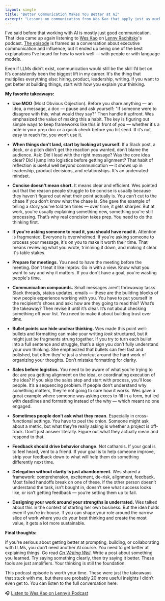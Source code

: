 ```yaml
---
layout: single
title: "Better Communication Makes You Better at AI"
excerpt: "Lessons on communication from Wes Kao that apply just as much to working with people as they do to prompting LLMs. Clear, tactical, and instantly useful — these are the ideas that stuck with me, but there’s plenty more in the full episode."
---
```


I've said before that working with AI is mostly just good communication. That idea came up again listening to [Wes Kao](https://www.weskao.com/) on [Lenny Rachitsky](https://www.lennysnewsletter.com/)'s podcast. [The episode](https://www.lennysnewsletter.com/p/become-a-better-communicator-specific) is framed as a conversation about executive communication and influence, but it ended up being one of the best explanations I’ve heard for how to work well — with people or with language models.

Even if LLMs didn’t exist, communication would still be the skill I’d bet on. It’s consistently been the biggest lift in my career. It's the thing that multiplies everything else: hiring, product, leadership, writing. If you want to get better at building things, start with how you explain your thinking.

**My favorite takeaways:**

- **Use MOO** (Most Obvious Objection). Before you share anything — an idea, a message, a doc — pause and ask yourself: "If someone were to disagree with this, what would they say?" Then handle it upfront. Wes emphasized the value of making this a habit. The key is figuring out simple ways to keep frameworks like this in front of you — whether it's a note in your prep doc or a quick check before you hit send. If it’s not easy to reach for, you won’t use it.

- **When things don’t land, start by looking at yourself.** If a Slack post, a deck, or a pitch didn’t get the reaction you wanted, don’t blame the audience. Ask: Did I lead with the right message? Was the core idea clear? Did I jump into logistics before getting alignment? That habit of reflection is useful well beyond communication — it shows up in leadership, product decisions, and relationships. It's an underrated mindset.

- **Concise doesn't mean short.** It means clear and efficient. Wes pointed out that the reason people struggle to be concise is usually because they haven’t figured out what their point actually is. You can’t cut to the chase if you don’t know what the chase is. She gave the example of telling a story you've told ten times — over time, it gets sharper. But at work, you're usually explaining something new, something you're still processing. That’s why real concision takes prep. You need to do the thinking first.

- **If you're asking someone to read it, you should have read it.** Attention is fragmented. Everyone is overwhelmed. If you're asking someone to process your message, it's on you to make it worth their time. That means reviewing what you wrote, trimming it down, and making it clear. It's table stakes.

- **Prepare for meetings.** You need to have the meeting before the meeting. Don’t treat it like improv. Go in with a view. Know what you want to say and why it matters. If you don't have a goal, you're wasting people's time.

- **Communication compounds.** Small messages aren’t throwaway tasks. Slack threads, status updates, emails — these are the building blocks of how people experience working with you. You have to put yourself in the recipient's shoes and ask: how are they going to read this? What’s the takeaway? Then revise it until it’s clear. It’s not about checking something off your list. You need to make it about building trust over time.

- **Bullet points can hide unclear thinking.** Wes made this point well: bullets and formatting can make your writing *look* structured, but it might just be fragments strung together. If you try to turn each bullet into a full sentence and struggle, that’s a sign you don’t fully understand your own thinking. She emphasized that bullets can feel fast and polished, but often they're just a shortcut around the hard work of organizing your thoughts. Don’t mistake formatting for clarity.

- **Sales before logistics.** You need to be aware of what you’re trying to do: are you getting alignment on the idea, or coordinating execution of the idea? If you skip the sales step and start with process, you’ll lose people. It’s a sequencing problem. If people don’t understand why something matters, they’re not going to care how it works. Wes gave a great example where someone was asking execs to fill in a form, but led with deadlines and formatting instead of the why — which meant no one engaged.

- **Sometimes people don’t ask what they mean.** Especially in cross-functional settings. You have to peel the onion. Someone might ask about a metric, but what they’re really asking is whether a project is off-track. Don’t just answer literally. Figure out what they actually mean and respond to that.

- **Feedback should drive behavior change.** Not catharsis. If your goal is to feel heard, vent to a friend. If your goal is to help someone improve, strip your feedback down to what will help them do something differently next time.

- **Delegation without clarity is just abandonment.** Wes shared a framework: comprehension, excitement, de-risk, alignment, feedback. Most failed handoffs break on one of these. If the other person doesn’t understand the task, isn’t bought in, doesn’t see what success looks like, or isn’t getting feedback — you’re setting them up to fail.

- **Designing your work around your strengths is underrated.** Wes talked about this in the context of starting her own business. But the idea holds even if you’re in-house. If you can shape your role around the narrow slice of work where you do your best thinking and create the most value, it gets a lot more sustainable.

**Final thoughts:**

If you're serious about getting better at prompting, building, or collaborating with LLMs, you don’t need another AI course. You need to get better at explaining things. Go read *[On Writing Well](/2024/11/13/clear-communication-on-ai-driven-teams.html#chatgpts-summary-of-on-writing-well)*. Write a post about something you learned. Try saying something clearly, then try saying it better. These tools are just amplifiers. Your thinking is still the foundation.

This podcast episode is worth your time. These were just the takeaways that stuck with me, but there are probably 20 more useful insights I didn’t even get to. You can listen to the full conversation here:

🎧 [Listen to Wes Kao on Lenny’s Podcast](https://www.lennysnewsletter.com/p/become-a-better-communicator-specific)

